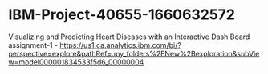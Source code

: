 # IBM-Project-40655-1660632572
Visualizing and Predicting Heart Diseases with an Interactive Dash Board
assignment-1 - https://us1.ca.analytics.ibm.com/bi/?perspective=explore&pathRef=.my_folders%2FNew%2Bexploration&subView=model000001834533f5d6_00000004
